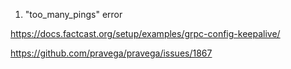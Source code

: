 

1. "too_many_pings"  error

https://docs.factcast.org/setup/examples/grpc-config-keepalive/

https://github.com/pravega/pravega/issues/1867
